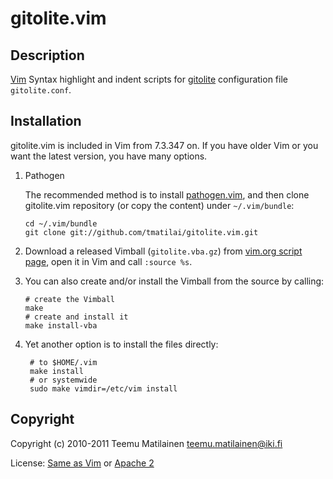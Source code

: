 gitolite.vim
============

Description
-----------

[Vim][] Syntax highlight and indent scripts for [gitolite][] configuration file
`gitolite.conf`.

Installation
------------

gitolite.vim is included in Vim from 7.3.347 on.  If you have older Vim or you
want the latest version, you have many options.

1.  Pathogen

    The recommended method is to install [pathogen.vim][], and then clone
    gitolite.vim repository (or copy the content) under `~/.vim/bundle`:

        cd ~/.vim/bundle
        git clone git://github.com/tmatilai/gitolite.vim.git

2.  Download a released Vimball (`gitolite.vba.gz`) from
    [vim.org script page][script_page], open it in Vim and call `:source %s`.

3.  You can also create and/or install the Vimball from the source by calling:

        # create the Vimball
        make
        # create and install it
        make install-vba

4. Yet another option is to install the files directly:

        # to $HOME/.vim
        make install
        # or systemwide
        sudo make vimdir=/etc/vim install

Copyright
---------

Copyright (c) 2010-2011 Teemu Matilainen <teemu.matilainen@iki.fi>

License: [Same as Vim][vim_license] or [Apache 2](http://www.apache.org/licenses/LICENSE-2.0)

[Vim]: http://www.vim.org/
[gitolite]: https://github.com/sitaramc/gitolite
[script_page]: http://www.vim.org/scripts/script.php?script_id=2900
[pathogen.vim]: https://github.com/tpope/vim-pathogen
[vim_license]: http://vimdoc.sourceforge.net/htmldoc/uganda.html#license
